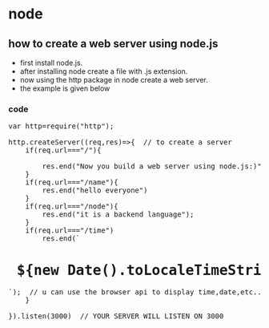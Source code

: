 # node
## how to create a web server using node.js

* first install node.js.
* after installing node create a file with .js extension.
* now using the http package in node create a web server.
* the example is given below

### code
<pre>
var http=require("http");  

http.createServer((req,res)=>{ &nbsp;// to create a server
    if(req.url==="/"){  <br>
        res.end("Now you build a web server using node.js:)")
    }
    if(req.url==="/name"){
        res.end("hello everyone")
    }
    if(req.url==="/node"){
        res.end("it is a backend language");
    }
    if(req.url==="/time")
        res.end(`<H1> ${new Date().toLocaleTimeString()}</H1>`); &nbsp;// u can use the browser api to display time,date,etc...
    }
    
}).listen(3000)&nbsp; // YOUR SERVER WILL LISTEN ON 3000
</pre>
